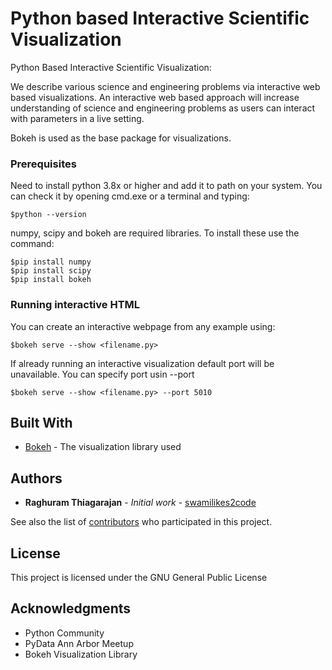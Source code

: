 # Python based Interactive Scientific Visualization

Python Based Interactive Scientific Visualization: 

We describe various science and engineering problems via interactive web based visualizations. An interactive web based approach will increase understanding of science and engineering problems as users can interact with parameters in a live setting.

Bokeh is used as the base package for visualizations.

### Prerequisites

Need to install python 3.8x or higher and add it to path on your system. You can check it by opening cmd.exe or a terminal and typing:

```
$python --version
```

numpy, scipy and bokeh are required libraries. To install these use the command:

```
$pip install numpy
$pip install scipy
$pip install bokeh
```

### Running interactive HTML

You can create an interactive webpage from any example using:

```
$bokeh serve --show <filename.py>
```

If already running an interactive visualization default port will be unavailable. You can specify port usin --port

```
$bokeh serve --show <filename.py> --port 5010
```

## Built With

* [Bokeh](https://docs.bokeh.org/en/latest/) - The visualization library used

## Authors

* **Raghuram Thiagarajan** - *Initial work* - [swamilikes2code](https://github.com/swamilikes2code)

See also the list of [contributors](https://github.com/your/project/contributors) who participated in this project.

## License

This project is licensed under the GNU General Public License

## Acknowledgments

* Python Community
* PyData Ann Arbor Meetup
* Bokeh Visualization Library

